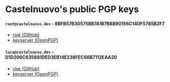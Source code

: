 # Castelnuovo's public PGP keys

#### `root@castelnuovo.dev`  -  8BFB57B30575BB7A1B7B8B90156C14DF5785B2F7
- [raw (GitHub)](https://raw.githubusercontent.com/Luca-Castelnuovo/pgp-public/main/root%40castelnuovo.dev.asc)
- [keyserver (OpenPGP)](https://keys.openpgp.org/search?q=root%40castelnuovo.dev)

#### `luca@castelnuovo.dev`  -  D1D206C635881DED3EB14E238FEC66B7112EAA20
- [raw (GitHub)](https://raw.githubusercontent.com/Luca-Castelnuovo/pgp-public/main/luca%40castelnuovo.dev.asc)
- [keyserver (OpenPGP)](https://keys.openpgp.org/search?q=luca%40castelnuovo.dev)
